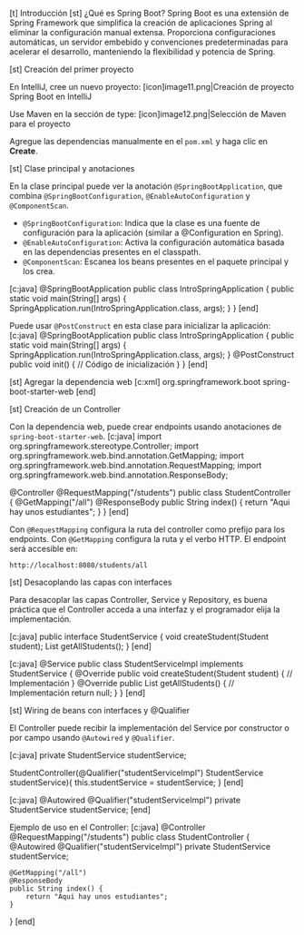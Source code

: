 [t] Introducción
[st] ¿Qué es Spring Boot?
Spring Boot es una extensión de Spring Framework que simplifica la creación de aplicaciones Spring al eliminar la configuración manual extensa. Proporciona configuraciones automáticas, un servidor embebido y convenciones predeterminadas para acelerar el desarrollo, manteniendo la flexibilidad y potencia de Spring.

[st] Creación del primer proyecto

En IntelliJ, cree un nuevo proyecto:
[icon]image11.png|Creación de proyecto Spring Boot en IntelliJ


Use Maven en la sección de type:
[icon]image12.png|Selección de Maven para el proyecto


Agregue las dependencias manualmente en el `pom.xml` y haga clic en **Create**.

[st] Clase principal y anotaciones

En la clase principal puede ver la anotación `@SpringBootApplication`, que combina `@SpringBootConfiguration`, `@EnableAutoConfiguration` y `@ComponentScan`.

- `@SpringBootConfiguration`: Indica que la clase es una fuente de configuración para la aplicación (similar a @Configuration en Spring).
- `@EnableAutoConfiguration`: Activa la configuración automática basada en las dependencias presentes en el classpath.
- `@ComponentScan`: Escanea los beans presentes en el paquete principal y los crea.

[c:java]
@SpringBootApplication
public class IntroSpringApplication {
    public static void main(String[] args) {
        SpringApplication.run(IntroSpringApplication.class, args);
    }
}
[end]


Puede usar `@PostConstruct` en esta clase para inicializar la aplicación:
[c:java]
@SpringBootApplication
public class IntroSpringApplication {
    public static void main(String[] args) {
        SpringApplication.run(IntroSpringApplication.class, args);
    }
    @PostConstruct
    public void init() {
        // Código de inicialización
    }
}
[end]

[st] Agregar la dependencia web
[c:xml]
<dependency>
  <groupId>org.springframework.boot</groupId>
  <artifactId>spring-boot-starter-web</artifactId>
</dependency>
[end]

[st] Creación de un Controller

Con la dependencia web, puede crear endpoints usando anotaciones de `spring-boot-starter-web`.
[c:java]
import org.springframework.stereotype.Controller;
import org.springframework.web.bind.annotation.GetMapping;
import org.springframework.web.bind.annotation.RequestMapping;
import org.springframework.web.bind.annotation.ResponseBody;

@Controller
@RequestMapping("/students")
public class StudentController {
    @GetMapping("/all")
    @ResponseBody
    public String index() {
        return "Aqui hay unos estudiantes";
    }
}
[end]


Con `@RequestMapping` configura la ruta del controller como prefijo para los endpoints. Con `@GetMapping` configura la ruta y el verbo HTTP. El endpoint será accesible en:

`http://localhost:8080/students/all`

[st] Desacoplando las capas con interfaces

Para desacoplar las capas Controller, Service y Repository, es buena práctica que el Controller acceda a una interfaz y el programador elija la implementación.

[c:java]
public interface StudentService {
    void createStudent(Student student);
    List<Student> getAllStudents();
}
[end]

[c:java]
@Service
public class StudentServiceImpl implements StudentService {
    @Override
    public void createStudent(Student student) {
        // Implementación
    }
    @Override
    public List<Student> getAllStudents() {
        // Implementación
        return null;
    }
}
[end]

[st] Wiring de beans con interfaces y @Qualifier

El Controller puede recibir la implementación del Service por constructor o por campo usando `@Autowired` y `@Qualifier`.

[c:java]
private StudentService studentService;

StudentController(@Qualifier("studentServiceImpl") StudentService studentService){
    this.studentService = studentService;
}
[end]

[c:java]
@Autowired
@Qualifier("studentServiceImpl")
private StudentService studentService;
[end]


Ejemplo de uso en el Controller:
[c:java]
@Controller
@RequestMapping("/students")
public class StudentController {
    @Autowired
    @Qualifier("studentServiceImpl")
    private StudentService studentService;

    @GetMapping("/all")
    @ResponseBody
    public String index() {
        return "Aqui hay unos estudiantes";
    }
}
[end]